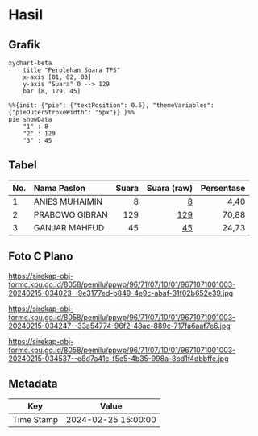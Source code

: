 # Hasil

## Grafik

```mermaid
xychart-beta
    title "Perolehan Suara TPS"
    x-axis [01, 02, 03]
    y-axis "Suara" 0 --> 129
    bar [8, 129, 45]
```

```mermaid
%%{init: {"pie": {"textPosition": 0.5}, "themeVariables": {"pieOuterStrokeWidth": "5px"}} }%%
pie showData
    "1" : 8
    "2" : 129
    "3" : 45
```

## Tabel

| No. | Nama Paslon    | Suara | Suara (raw) | Persentase |
|:--- |:-------------- | -----:| -----------:| ----------:|
| 1   | ANIES MUHAIMIN | 8     | [8][p-1]    | 4,40       |
| 2   | PRABOWO GIBRAN | 129   | [129][p-2]  | 70,88      |
| 3   | GANJAR MAHFUD  | 45    | [45][p-3]   | 24,73      |


[p-1]: https://github.com/gigit-pemilu/pemilu-2024-96-papua-barat-daya/blob/main/pilpres/hitung-suara/sub/96-papua-barat-daya/sub/71-kota-sorong/sub/07-sorong-kota/sub/1001-kampung-baru/sub/003-tps/sub/paslon-1.txt
[p-2]: https://github.com/gigit-pemilu/pemilu-2024-96-papua-barat-daya/blob/main/pilpres/hitung-suara/sub/96-papua-barat-daya/sub/71-kota-sorong/sub/07-sorong-kota/sub/1001-kampung-baru/sub/003-tps/sub/paslon-2.txt
[p-3]: https://github.com/gigit-pemilu/pemilu-2024-96-papua-barat-daya/blob/main/pilpres/hitung-suara/sub/96-papua-barat-daya/sub/71-kota-sorong/sub/07-sorong-kota/sub/1001-kampung-baru/sub/003-tps/sub/paslon-3.txt

## Foto C Plano

https://sirekap-obj-formc.kpu.go.id/8058/pemilu/ppwp/96/71/07/10/01/9671071001003-20240215-034023--9e3177ed-b849-4e9c-abaf-31f02b652e39.jpg

https://sirekap-obj-formc.kpu.go.id/8058/pemilu/ppwp/96/71/07/10/01/9671071001003-20240215-034247--33a54774-96f2-48ac-889c-717fa6aaf7e6.jpg

https://sirekap-obj-formc.kpu.go.id/8058/pemilu/ppwp/96/71/07/10/01/9671071001003-20240215-034537--e8d7a41c-f5e5-4b35-998a-8bd1f4dbbffe.jpg


## Metadata

| Key        | Value               |
| ---------- | ------------------- |
| Time Stamp | 2024-02-25 15:00:00 |



